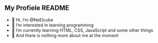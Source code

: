 ## My Profiele README
- 👋 Hi, I’m @NeElcube
- 👀 I’m interested in learning programming
- 🌱 I’m currently learning HTML, CSS, JavaScript and some other things
- 🐠 And there is nothing more about me at the moment
<!---
NeElcube/NeElcube is a ✨ special ✨ repository because its `README.md` (this file) appears on your GitHub profile.
You can click the Preview link to take a look at your changes.
--->
